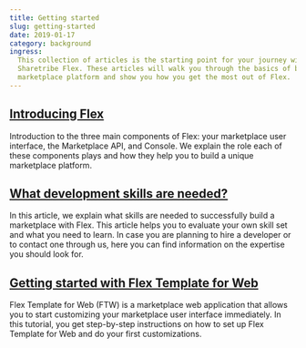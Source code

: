```yaml
---
title: Getting started
slug: getting-started
date: 2019-01-17
category: background
ingress:
  This collection of articles is the starting point for your journey with
  Sharetribe Flex. These articles will walk you through the basics of building a
  marketplace platform and show you how you get the most out of Flex.
---
```


## [Introducing Flex](/background/introducing-flex/)

Introduction to the three main components of Flex: your marketplace user
interface, the Marketplace API, and Console. We explain the role each of these
components plays and how they help you to build a unique marketplace platform.

## [What development skills are needed?](/background/development-skills/)

In this article, we explain what skills are needed to successfully build a
marketplace with Flex. This article helps you to evaluate your own skill set and
what you need to learn. In case you are planning to hire a developer or to
contact one through us, here you can find information on the expertise you
should look for.

## [Getting started with Flex Template for Web](/tutorials/getting-started-with-ftw/)

Flex Template for Web (FTW) is a marketplace web application that allows you to
start customizing your marketplace user interface immediately. In this tutorial,
you get step-by-step instructions on how to set up Flex Template for Web and do
your first customizations.
